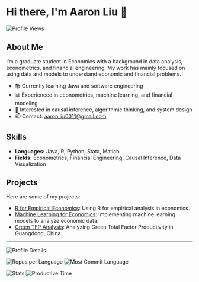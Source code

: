 # Hi there, I'm Aaron Liu 👋

![Profile Views](https://komarev.com/ghpvc/?username=aaronliu0011)

## About Me
I’m a graduate student in Economics with a background in data analysis, econometrics, and financial engineering. My work has mainly focused on using data and models to understand economic and financial problems.

- 📚 Currently learning Java and software engineering
- 📊 Experienced in econometrics, machine learning, and financial modeling
- 🧠 Interested in causal inference, algorithmic thinking, and system design
- 📫 Contact: aaron.liu0011@gmail.com


## Skills
- **Languages:** Java, R, Python, Stata, Matlab
- **Fields:** Econometrics, Financial Engineering, Causal Inference, Data Visualization

## Projects
Here are some of my projects:

- [R for Empirical Economics](https://github.com/aaronLiu0011/R-for-Empirical-Economics-Assignments-LectureNote): Using R for empirical analysis in economics.
- [Machine Learning for Economics](https://github.com/aaronLiu0011/ML-for-Economics-Assignment): Implementing machine learning models to analyze economic data.
- [Green TFP Analysis](https://github.com/aaronLiu0011/Appendix-Green-TFP-Analysis-Guangdong): Analyzing Green Total Factor Productivity in Guangdong, China.

---
![Profile Details](https://github-profile-summary-cards.vercel.app/api/cards/profile-details?username=aaronLiu0011&theme=nord_dark)

![Repos per Language](https://github-profile-summary-cards.vercel.app/api/cards/repos-per-language?username=aaronLiu0011&theme=nord_dark)
![Most Commit Language](https://github-profile-summary-cards.vercel.app/api/cards/most-commit-language?username=aaronLiu0011&theme=nord_dark)

![Stats](https://github-profile-summary-cards.vercel.app/api/cards/stats?username=aaronLiu0011&theme=nord_dark)
![Productive Time](https://github-profile-summary-cards.vercel.app/api/cards/productive-time?username=aaronLiu0011&theme=nord_dark&utcOffset=9)

